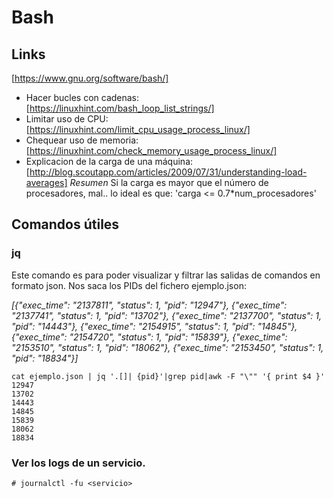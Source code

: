 # Bash
## Links
[https://www.gnu.org/software/bash/] 
* Hacer bucles con cadenas: [https://linuxhint.com/bash_loop_list_strings/]
* Limitar uso de CPU: [https://linuxhint.com/limit_cpu_usage_process_linux/] 
* Chequear uso de memoria: [https://linuxhint.com/check_memory_usage_process_linux/] 
* Explicacion de la carga de una máquina: [http://blog.scoutapp.com/articles/2009/07/31/understanding-load-averages] *Resumen* Si la carga es mayor que el número de procesadores, mal.. lo ideal es que: 'carga <= 0.7*num_procesadores' 

## Comandos útiles
### jq
Este comando es para poder visualizar y filtrar las salidas de comandos en formato json.
Nos saca los PIDs del fichero ejemplo.json:

*[{"exec_time": "2137811", "status": 1, "pid": "12947"}, {"exec_time": "2137741", "status": 1, "pid": "13702"}, {"exec_time": "2137700", "status": 1, "pid": "14443"}, {"exec_time": "2154915", "status": 1, "pid": "14845"}, {"exec_time": "2154720", "status": 1, "pid": "15839"}, {"exec_time": "2153510", "status": 1, "pid": "18062"}, {"exec_time": "2153450", "status": 1, "pid": "18834"}]*

```
cat ejemplo.json | jq '.[]| {pid}'|grep pid|awk -F "\"" '{ print $4 }'
12947
13702
14443
14845
15839
18062
18834
```
### Ver los logs de un servicio.
```# journalctl -fu <servicio>``` 
